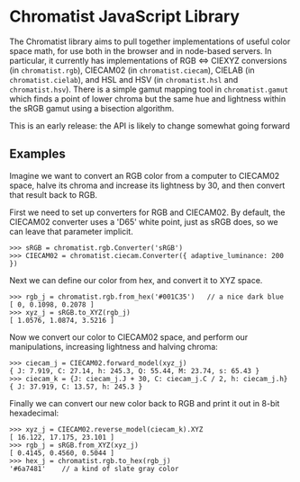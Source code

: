 Chromatist JavaScript Library
=============================

The Chromatist library aims to pull together implementations of useful color space math, for use both in the browser and in node-based servers. In particular, it currently has implementations of RGB ⇔ CIEXYZ conversions (in `chromatist.rgb`), CIECAM02 (in `chromatist.ciecam`), CIELAB (in `chromatist.cielab`), and HSL and HSV (in `chromatist.hsl` and `chromatist.hsv`). There is a simple gamut mapping tool in `chromatist.gamut` which finds a point of lower chroma but the same hue and lightness within the sRGB gamut using a bisection algorithm.

This is an early release: the API is likely to change somewhat going forward

Examples
--------

Imagine we want to convert an RGB color from a computer to CIECAM02 space, halve its chroma and increase its lightness by 30, and then convert that result back to RGB.

First we need to set up converters for RGB and CIECAM02. By default, the CIECAM02 converter uses a 'D65' white point, just as sRGB does, so we can leave that parameter implicit.

    >>> sRGB = chromatist.rgb.Converter('sRGB')
    >>> CIECAM02 = chromatist.ciecam.Converter({ adaptive_luminance: 200 })

Next we can define our color from hex, and convert it to XYZ space.

    >>> rgb_j = chromatist.rgb.from_hex('#001C35')   // a nice dark blue
    [ 0, 0.1098, 0.2078 ]
    >>> xyz_j = sRGB.to_XYZ(rgb_j)
    [ 1.0576, 1.0874, 3.5216 ]

Now we convert our color to CIECAM02 space, and perform our manipulations, increasing lightness and halving chroma:

    >>> ciecam_j = CIECAM02.forward_model(xyz_j)
    { J: 7.919, C: 27.14, h: 245.3, Q: 55.44, M: 23.74, s: 65.43 }
    >>> ciecam_k = {J: ciecam_j.J + 30, C: ciecam_j.C / 2, h: ciecam_j.h}
    { J: 37.919, C: 13.57, h: 245.3 }

Finally we can convert our new color back to RGB and print it out in 8-bit hexadecimal:

    >>> xyz_j = CIECAM02.reverse_model(ciecam_k).XYZ
    [ 16.122, 17.175, 23.101 ]
    >>> rgb_j = sRGB.from_XYZ(xyz_j)
    [ 0.4145, 0.4560, 0.5044 ]
    >>> hex_j = chromatist.rgb.to_hex(rgb_j)
    '#6a7481'    // a kind of slate gray color

